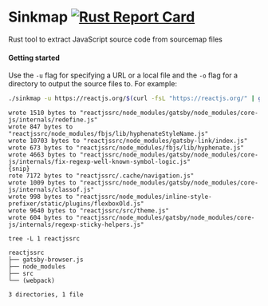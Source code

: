 # Sinkmap [![Rust Report Card](https://rust-reportcard.xuri.me/badge/github.com/lavafroth/sinkmap)](https://rust-reportcard.xuri.me/report/github.com/lavafroth/sinkmap)
Rust tool to extract JavaScript source code from sourcemap files 

#### Getting started

Use the `-u` flag for specifying a URL or a local file and the `-o` flag for a directory to output the source files to. For example:

```sh
./sinkmap -u https://reactjs.org/$(curl -fsL "https://reactjs.org/" | grep -Po "app-.*?\.js" | head -n 1).map -o reactjssrc
```
```
wrote 1510 bytes to "reactjssrc/node_modules/gatsby/node_modules/core-js/internals/redefine.js"
wrote 847 bytes to "reactjssrc/node_modules/fbjs/lib/hyphenateStyleName.js"
wrote 10703 bytes to "reactjssrc/node_modules/gatsby-link/index.js"
wrote 673 bytes to "reactjssrc/node_modules/fbjs/lib/hyphenate.js"
wrote 4663 bytes to "reactjssrc/node_modules/gatsby/node_modules/core-js/internals/fix-regexp-well-known-symbol-logic.js"
{snip}
rote 7172 bytes to "reactjssrc/.cache/navigation.js"
wrote 1009 bytes to "reactjssrc/node_modules/gatsby/node_modules/core-js/internals/classof.js"
wrote 998 bytes to "reactjssrc/node_modules/inline-style-prefixer/static/plugins/flexboxOld.js"
wrote 9640 bytes to "reactjssrc/src/theme.js"
wrote 604 bytes to "reactjssrc/node_modules/gatsby/node_modules/core-js/internals/regexp-sticky-helpers.js"
```
```
tree -L 1 reactjssrc
```
```
reactjssrc
├── gatsby-browser.js
├── node_modules
├── src
└── (webpack)

3 directories, 1 file
```
